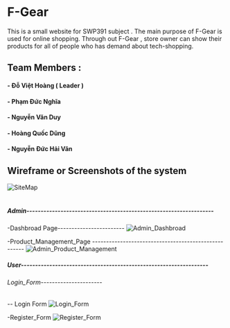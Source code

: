 # F-Gear
This is a small website for SWP391 subject . The main purpose of F-Gear is used for online shopping. Through out F-Gear , store owner can show their products for all of people who has demand about tech-shopping.

## Team Members : 
#### - Đỗ Việt Hoàng ( Leader ) 
#### - Phạm Đức Nghĩa 
#### - Nguyễn Văn Duy
#### - Hoàng Quốc Dũng 
#### - Nguyễn Đức Hải Văn


## Wireframe or Screenshots of the system
![SiteMap](../Wireframes/SiteMap.jpg)
</br></br>

##### *Admin------------------------------------------------------------------*

-Dashbroad Page------------------------
![Admin_Dashbroad](../Wireframes/Screenshot%202022-09-17%20072640.png)

-Product_Management_Page -----------------------------------------------------
![Admin_Product_Management](../Wireframes/Screenshot%202022-09-17%20072857.png)

##### *User------------------------------------------------------------------*

###### Login_Form----------------------
-- Login Form
![Login_Form](../Wireframes/Screenshot%202022-09-17%20073152.png)

-Register_Form
![Register_Form](../Wireframes/Screenshot%202022-09-17%20073315.png)

